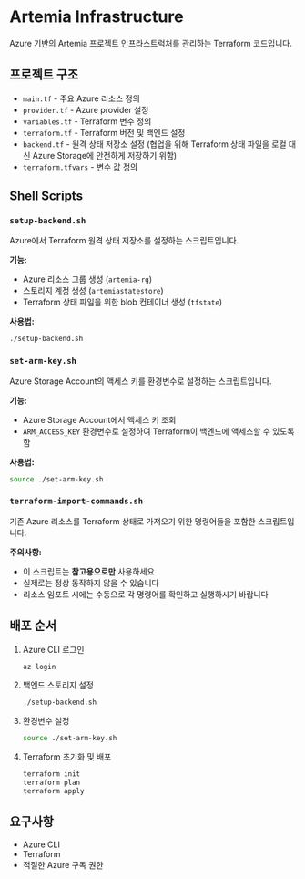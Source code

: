 # Artemia Infrastructure

Azure 기반의 Artemia 프로젝트 인프라스트럭처를 관리하는 Terraform 코드입니다.

## 프로젝트 구조

- `main.tf` - 주요 Azure 리소스 정의
- `provider.tf` - Azure provider 설정
- `variables.tf` - Terraform 변수 정의
- `terraform.tf` - Terraform 버전 및 백엔드 설정
- `backend.tf` - 원격 상태 저장소 설정 (협업을 위해 Terraform 상태 파일을 로컬 대신 Azure Storage에 안전하게 저장하기 위함)
- `terraform.tfvars` - 변수 값 정의

## Shell Scripts

### `setup-backend.sh`
Azure에서 Terraform 원격 상태 저장소를 설정하는 스크립트입니다.

**기능:**
- Azure 리소스 그룹 생성 (`artemia-rg`)
- 스토리지 계정 생성 (`artemiastatestore`)
- Terraform 상태 파일을 위한 blob 컨테이너 생성 (`tfstate`)

**사용법:**
```bash
./setup-backend.sh
```

### `set-arm-key.sh`
Azure Storage Account의 액세스 키를 환경변수로 설정하는 스크립트입니다.

**기능:**
- Azure Storage Account에서 액세스 키 조회
- `ARM_ACCESS_KEY` 환경변수로 설정하여 Terraform이 백엔드에 액세스할 수 있도록 함

**사용법:**
```bash
source ./set-arm-key.sh
```

### `terraform-import-commands.sh`
기존 Azure 리소스를 Terraform 상태로 가져오기 위한 명령어들을 포함한 스크립트입니다.

**주의사항:**
- 이 스크립트는 **참고용으로만** 사용하세요
- 실제로는 정상 동작하지 않을 수 있습니다
- 리소스 임포트 시에는 수동으로 각 명령어를 확인하고 실행하시기 바랍니다

## 배포 순서

1. Azure CLI 로그인
   ```bash
   az login
   ```

2. 백엔드 스토리지 설정
   ```bash
   ./setup-backend.sh
   ```

3. 환경변수 설정
   ```bash
   source ./set-arm-key.sh
   ```

4. Terraform 초기화 및 배포
   ```bash
   terraform init
   terraform plan
   terraform apply
   ```

## 요구사항

- Azure CLI
- Terraform
- 적절한 Azure 구독 권한